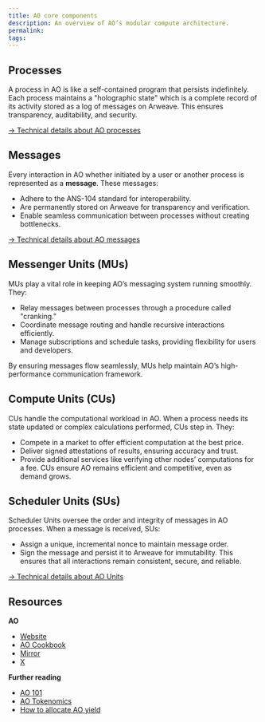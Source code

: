 ```yaml
---
title: AO core components
description: An overview of AO’s modular compute architecture.
permalink: 
tags:
---
```

## Processes
A process in AO is like a self-contained program that persists indefinitely. Each process maintains a "holographic state" which is a complete record of its activity stored as a log of messages on Arweave. This ensures transparency, auditability, and security.

[→ Technical details about AO processes](https://cookbook_ao.arweave.net/concepts/processes.html)
## Messages
Every interaction in AO whether initiated by a user or another process is represented as a **message**. These messages:
- Adhere to the ANS-104 standard for interoperability.
- Are permanently stored on Arweave for transparency and verification.
- Enable seamless communication between processes without creating bottlenecks.

[→ Technical details about AO messages](https://cookbook_ao.arweave.net/concepts/messages.html)

## Messenger Units (MUs)
MUs play a vital role in keeping AO’s messaging system running smoothly. They:
- Relay messages between processes through a procedure called "cranking."
- Coordinate message routing and handle recursive interactions efficiently.
- Manage subscriptions and schedule tasks, providing flexibility for users and developers.

By ensuring messages flow seamlessly, MUs help maintain AO’s high-performance communication framework.

## Compute Units (CUs)

CUs handle the computational workload in AO. When a process needs its state updated or complex calculations performed, CUs step in. They:
- Compete in a market to offer efficient computation at the best price.
- Deliver signed attestations of results, ensuring accuracy and trust.
- Provide additional services like verifying other nodes’ computations for a fee.
CUs ensure AO remains efficient and competitive, even as demand grows.
## Scheduler Units (SUs)

Scheduler Units oversee the order and integrity of messages in AO processes. When a message is received, SUs:
- Assign a unique, incremental nonce to maintain message order.
- Sign the message and persist it to Arweave for immutability.
This ensures that all interactions remain consistent, secure, and reliable.


[→ Technical details about AO Units](https://cookbook_ao.arweave.net/concepts/units.html)



## Resources

**AO**
- [Website](https://ao.arweave.net/)
- [AO Cookbook](https://cookbook_ao.arweave.net/)
- [Mirror](https://mirror.xyz/0x1EE4bE8670E8Bd7E9E2E366F530467030BE4C840)
- [X](https://x.com/aoTheComputer)

**Further reading**
- [AO 101](ao.md)
- [AO Tokenomics](ao-economics.md)
- [How to allocate AO yield](article/ao-yield.md)
